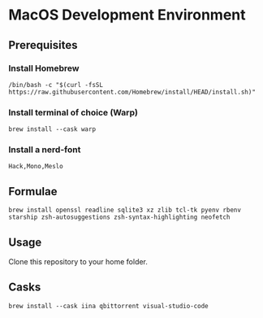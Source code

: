 # MacOS Development Environment

## Prerequisites

### Install Homebrew
```
/bin/bash -c "$(curl -fsSL https://raw.githubusercontent.com/Homebrew/install/HEAD/install.sh)"
```
### Install terminal of choice (Warp)
```
brew install --cask warp
```
### Install a nerd-font
```Hack,Mono,Meslo```

## Formulae
```
brew install openssl readline sqlite3 xz zlib tcl-tk pyenv rbenv starship zsh-autosuggestions zsh-syntax-highlighting neofetch
```

## Usage
Clone this repository to your home folder.

## Casks
```
brew install --cask iina qbittorrent visual-studio-code
```
